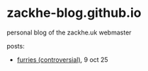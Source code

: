 # zackhe-blog.github.io
personal blog of the zackhe.uk webmaster

posts:
 - [furries (controversial)](/furries), 9 oct 25

